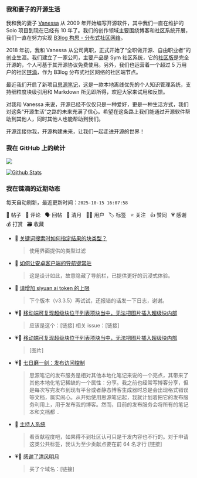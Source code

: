 ### 我和妻子的开源生活

我和我的妻子 [Vanessa](https://github.com/Vanessa219) 从 2009 年开始编写开源软件，其中我们一直在维护的 Solo 项目到现在已经有 10 年了。我们的创作领域主要围绕博客和社区系统开展，我们一直在努力实现 [B3log 构思 - 分布式社区网络](https://ld246.com/article/1546941897596)。

2018 年初，我和 Vanessa 从公司离职，正式开始了“全职做开源、自由职业者”的创业生涯。我们建立了一家公司，主要产品是 Sym 社区系统，它的[社区版](https://github.com/88250/symphony)是完全开源的，个人可基于其开源协议免费使用。另外，我们也运营着一个超过 5 万用户的社区[链滴](https://ld246.com)，作为 B3log 分布式社区网络的社区端节点。

最近我们开启了新项目[思源笔记](https://github.com/siyuan-note/siyuan)，这是一款本地离线优先的个人知识管理系统，支持细粒度块级引用和 Markdown 所见即所得，欢迎大家来试用和反馈。

对我和 Vanessa 来说，开源已经不仅仅只是一种爱好，更是一种生活方式，我们对这条“开源生活”之路的未来充满了信心。希望在这条路上我们能通过开源软件帮助到其他人，同时其他人也能帮助到我们。

开源连接你我，开源构建未来，让我们一起走进开源的世界！

### 我在 GitHub 上的统计

<a title="Hits" target="_blank" href="https://github.com/88250/88250"><img src="https://hits.b3log.org/88250/88250.svg"></a>

[![Github Stats](https://github-readme-stats.vercel.app/api?username=88250&theme=tokyonight&show_icons=true)](https://github.com/88250)

<!--events start -->

### 我在链滴的近期动态

每天自动刷新，最近更新时间：`2025-10-15 16:07:58`

📝 帖子 &nbsp; 💬 评论 &nbsp; 🗣 回帖 &nbsp; 🌙 清月 &nbsp; 👨‍💻 用户 &nbsp; 🏷️ 标签 &nbsp; ⭐️ 关注 &nbsp; 👍 赞同 &nbsp; 💗 感谢 &nbsp; 💰 打赏 &nbsp; 🗃 收藏

* 💬 [关键词搜索时如何指定结果的块类型？](https://ld246.com/article/1760502087778/comment/1760502157478#comments)

  > 使用界面提供的类型过滤
* 💬 [如何让安卓客户端的导航键常驻](https://ld246.com/article/1760501971357/comment/1760502109679#comments)

  > 这是设计如此，故意隐藏了导航栏，已提供更好的沉浸式体验。
* 💬 [请增加 siyuan ai token 的上限](https://ld246.com/article/1760404351939/comment/1760416303341#comments)

  > 下个版本（v3.3.5）再试试，还报错的话发一下日志，谢谢。
* 💗💬 [移动端可复现超级块位于列表项块当中，无法把图片插入超级块内部](https://ld246.com/article/1760264359682/comment/1760266813867#comments)

  > 应该是这个：[链接] 相关 issue：[链接]
* 💗📝 [移动端可复现超级块位于列表项块当中，无法把图片插入超级块内部](https://ld246.com/article/1760264359682)

  > [图片]
* 💗📝 [七日磨一剑：发布访问控制](https://ld246.com/article/1760276429987)

  > 思源笔记的发布服务是相对其他本地化笔记来说的一个亮点，其带来了其他本地化笔记稀缺的一个属性：分享。我之前也经常写博客分享，但是每次写完发布到现有平台或者静态博客生成器时总是会出现格式错误等文档，属实闹心。从开始使用思源笔记起，我就计划着把它的发布服务利用上，用于发布我的博客。然而，目前的发布服务会将所有的笔记本和文档都 ..
* 💬 [主持人系统](https://ld246.com/article/1591172128000/comment/1760087201958#comments)

  > 看贡献程度吧，如果得不到社区认可只是干发内容也不行的。对于申请这类公共标签，我认为至少贡献点要在前 64 名才行 [链接]
* 💗🌙 [感谢了清风明月](https://ld246.com/member/zxkmm/breezemoons/1759844643312)

  > 买了个域名：[链接]


<!--events end -->
